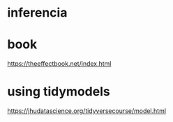 # inferencia

# book

https://theeffectbook.net/index.html

# using tidymodels

https://jhudatascience.org/tidyversecourse/model.html
